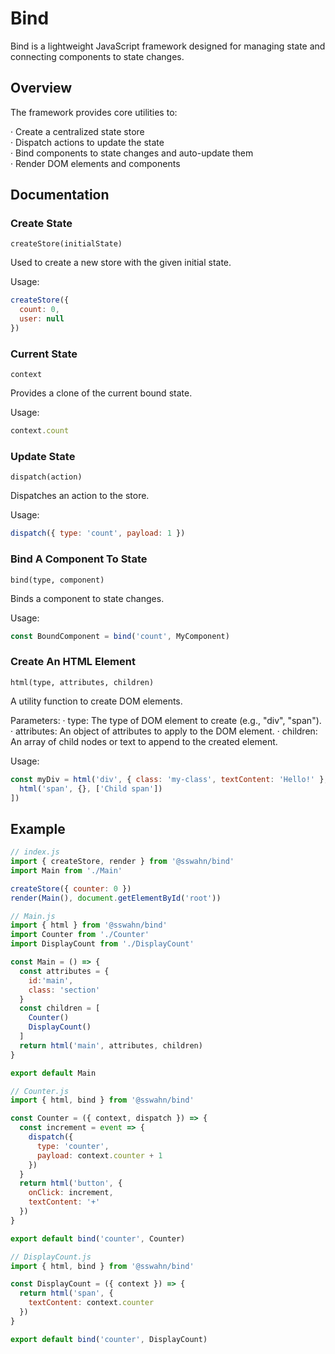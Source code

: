 # Bind
Bind is a lightweight JavaScript framework designed for managing state and connecting components to state changes.

## Overview
The framework provides core utilities to:

  · Create a centralized state store  
  · Dispatch actions to update the state  
  · Bind components to state changes and auto-update them  
  · Render DOM elements and components  

## Documentation  
### Create State
`createStore(initialState)`  

Used to create a new store with the given initial state.

Usage:
```javascript
createStore({
  count: 0,
  user: null
})
```

### Current State
`context`  

Provides a clone of the current bound state.

Usage:
```javascript
context.count
```

### Update State
`dispatch(action)`  

Dispatches an action to the store.

Usage:
```javascript
dispatch({ type: 'count', payload: 1 })
```

### Bind A Component To State
`bind(type, component)`  

Binds a component to state changes.

Usage:
```javascript
const BoundComponent = bind('count', MyComponent)
```

 ### Create An HTML Element
`html(type, attributes, children)`  

A utility function to create DOM elements.

Parameters:
  · type: The type of DOM element to create (e.g., "div", "span").
  · attributes: An object of attributes to apply to the DOM element.
  · children: An array of child nodes or text to append to the created element.
  
Usage:
```javascript
const myDiv = html('div', { class: 'my-class', textContent: 'Hello!' }, [
  html('span', {}, ['Child span'])
])
```

## Example
```javascript
// index.js
import { createStore, render } from '@sswahn/bind'
import Main from './Main'

createStore({ counter: 0 })
render(Main(), document.getElementById('root'))
```
```javascript
// Main.js
import { html } from '@sswahn/bind'
import Counter from './Counter'
import DisplayCount from './DisplayCount'

const Main = () => {
  const attributes = {
    id:'main',
    class: 'section'
  }
  const children = [
    Counter()
    DisplayCount()
  ]
  return html('main', attributes, children)
}

export default Main
```
```javascript
// Counter.js
import { html, bind } from '@sswahn/bind'

const Counter = ({ context, dispatch }) => {
  const increment = event => {
    dispatch({
      type: 'counter',
      payload: context.counter + 1
    })
  }
  return html('button', {
    onClick: increment,
    textContent: '+'
  })
}

export default bind('counter', Counter)
```
```javascript
// DisplayCount.js
import { html, bind } from '@sswahn/bind'

const DisplayCount = ({ context }) => {
  return html('span', {
    textContent: context.counter
  })
}

export default bind('counter', DisplayCount)
```
